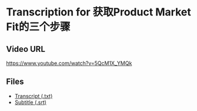# Transcription for 获取Product Market Fit的三个步骤
## Video URL
https://www.youtube.com/watch?v=5QcM1X_YMQk
 
## Files
- [Transcript (.txt)](./transcript.txt)
- [Subtitle (.srt)](./transcript.srt)

